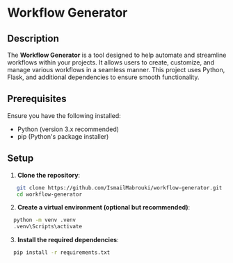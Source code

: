 # Workflow Generator

## Description

The **Workflow Generator** is a tool designed to help automate and streamline workflows within your projects. It allows users to create, customize, and manage various workflows in a seamless manner. This project uses Python, Flask, and additional dependencies to ensure smooth functionality.

## Prerequisites

Ensure you have the following installed:

- Python (version 3.x recommended)
- pip (Python's package installer)

## Setup

1. **Clone the repository**:

```bash
   git clone https://github.com/IsmailMabrouki/workflow-generator.git
   cd workflow-generator
```

2. **Create a virtual environment (optional but recommended)**:

```bash
  python -m venv .venv
  .venv\Scripts\activate

```

3. **Install the required dependencies**:

```bash
  pip install -r requirements.txt

```

